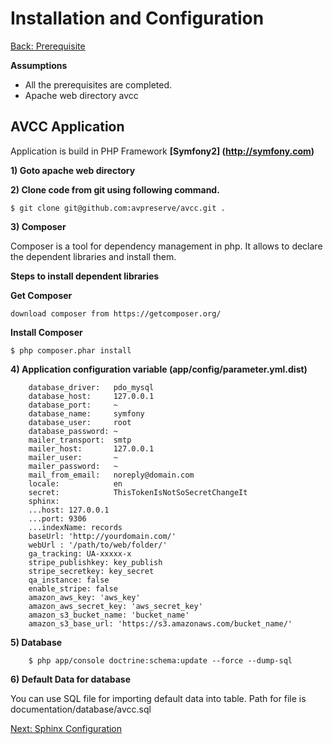 Installation and Configuration
===
[Back: Prerequisite](prerequisite.md)

**Assumptions**

* All the prerequisites are completed.
* Apache web directory avcc

AVCC Application
----------
Application is build in PHP Framework **[Symfony2] (http://symfony.com)**

**1) Goto apache web directory**

**2) Clone code from git using following command.**

	$ git clone git@github.com:avpreserve/avcc.git .

**3) Composer**

Composer is a tool for dependency management in php. It allows to declare the dependent libraries and install them.

  **Steps to install dependent libraries**

**Get Composer**

	download composer from https://getcomposer.org/

**Install Composer**

	$ php composer.phar install

**4) Application configuration variable (app/config/parameter.yml.dist)**

        database_driver:   pdo_mysql
        database_host:     127.0.0.1
        database_port:     ~
        database_name:     symfony
        database_user:     root
        database_password: ~
        mailer_transport:  smtp
        mailer_host:       127.0.0.1
        mailer_user:       ~
        mailer_password:   ~
        mail_from_email:   noreply@domain.com
        locale:            en
        secret:            ThisTokenIsNotSoSecretChangeIt
        sphinx:
        ...host: 127.0.0.1
        ...port: 9306
        ...indexName: records
        baseUrl: 'http://yourdomain.com/' 
        webUrl : '/path/to/web/folder/'
        ga_tracking: UA-xxxxx-x
        stripe_publishkey: key_publish
        stripe_secretkey: key_secret
        qa_instance: false
        enable_stripe: false
        amazon_aws_key: 'aws_key'
        amazon_aws_secret_key: 'aws_secret_key'
        amazon_s3_bucket_name: 'bucket_name'
        amazon_s3_base_url: 'https://s3.amazonaws.com/bucket_name/'

**5) Database**

        $ php app/console doctrine:schema:update --force --dump-sql

**6) Default Data for database**

You can use  SQL file for importing default data into table. Path for file is documentation/database/avcc.sql

		

[Next: Sphinx Configuration](sphinx.md)



